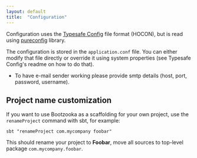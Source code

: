 ```yaml
---
layout: default
title:  "Configuration"
---
```


Configuration uses the [Typesafe Config](https://github.com/lightbend/config) file format (HOCON), but is read using [pureconfig](https://pureconfig.github.io) library.

The configuration is stored in the `application.conf` file. You can either modify that file directly or override it using system properties (see Typesafe Config's readme on how to do that).

* To have e-mail sender working please provide smtp details (host, port, password, username).

## Project name customization

If you want to use Bootzooka as a scaffolding for your own project, use the `renameProject` command with sbt, for example:  

````
sbt "renameProject com.mycompany foobar"
````  

This should rename your project to **Foobar**, move all sources to top-level package `com.mycompany.foobar`.
